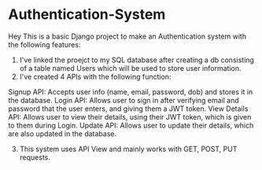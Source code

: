 # Authentication-System

Hey
This is a basic Django project to make an Authentication system with the following features:

1. I've linked the proejct to my SQL database after creating a db consisting of a table named Users which will be used to store user information.
2. I've created 4 APIs with the following function:

Signup API: Accepts user info (name, email, password, dob) and stores it in the database.
Login API: Allows user to sign in after verifying email and password that the user enters, and giving them a JWT token.
View Details API: Allows user to view their details, using their JWT token, which is given to them during Login.
Update API: Allows user to update their details, which are also updated in the database.

3. This system uses API View and mainly works with GET, POST, PUT requests.
